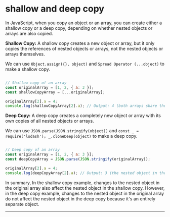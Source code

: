 # shallow and deep copy

In JavaScript, when you copy an object or an array, you can create either a shallow copy or a deep copy, depending on whether nested objects or arrays are also copied.

**Shallow Copy:** A shallow copy creates a new object or array, but it only copies the references of nested objects or arrays, not the nested objects or arrays themselves.

We can use `Object.assign({}, object)` and `Spread Operator (...object)` to make a shallow copy.

```js

// Shallow copy of an array
const originalArray = [1, 2, { a: 3 }];
const shallowCopyArray = [...originalArray];

originalArray[2].a = 4;
console.log(shallowCopyArray[2].a); // Output: 4 (both arrays share the same reference to the nested object)

```

**Deep Copy:** A deep copy creates a completely new object or array with its own copies of all nested objects or arrays.

We can use `JSON.parse(JSON.stringify(object))` and `const _ = require('lodash'); _.cloneDeep(object)` to make a deep copy.

```js

// Deep copy of an array
const originalArray = [1, 2, { a: 3 }];
const deepCopyArray = JSON.parse(JSON.stringify(originalArray));

originalArray[2].a = 4;
console.log(deepCopyArray[2].a); // Output: 3 (the nested object in the deep copy remains unchanged)

```

In summary, In the shallow copy example, changes to the nested object in the original array also affect the nested object in the shallow copy. However, in the deep copy example, changes to the nested object in the original array do not affect the nested object in the deep copy because it's an entirely separate object.

<hr>
